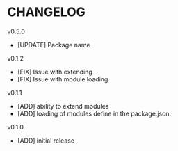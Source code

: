 # CHANGELOG

v0.5.0
- [UPDATE] Package name

v0.1.2
 - [FIX] Issue with extending
 - [FIX] Issue with module loading

v0.1.1
 - [ADD] ability to extend modules
 - [ADD] loading of modules define in the package.json.

v0.1.0
 - [ADD] initial release
